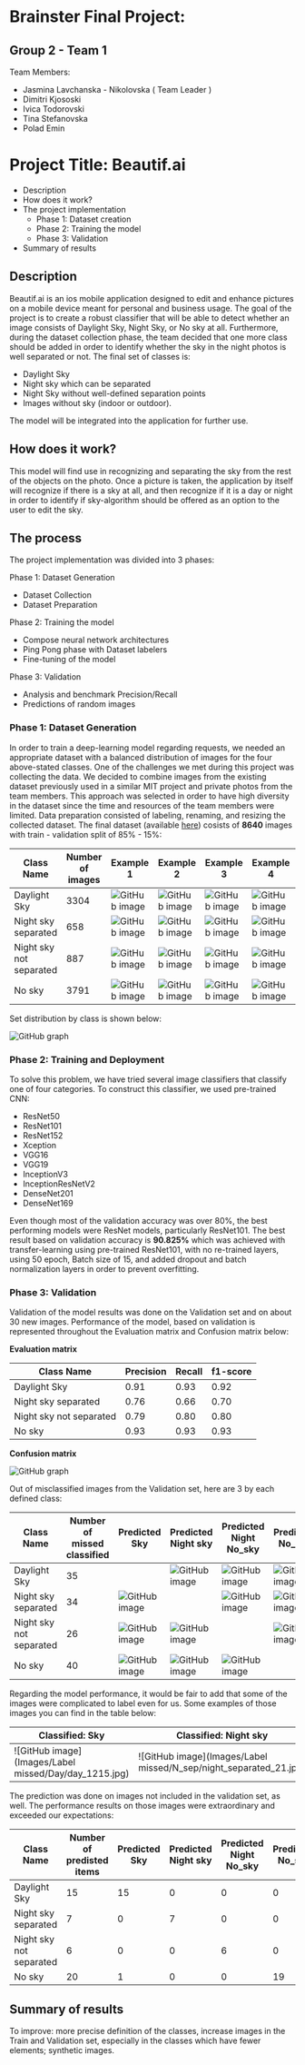 # Brainster Final Project: 

## Group 2 - Team 1
Team Members:
* Jasmina Lavchanska - Nikolovska ( Team Leader )
* Dimitri Kjososki
* Ivica Todorovski
* Tina Stefanovska
* Polad Emin

# Project Title: Beautif.ai

 * Description
 * How does it work?
 * The project implementation
   * Phase 1: Dataset creation
   * Phase 2: Training the model
   * Phase 3: Validation
 * Summary of results

## Description

Beautif.ai is an ios mobile application designed to edit and enhance pictures on a mobile device meant for personal and business usage. The goal of the project is to create a robust classifier that will be able to detect whether an image consists of Daylight Sky, Night Sky, or No sky at all. Furthermore, during the dataset collection phase, the team decided that one more class should be added in order to identify whether the sky in the night photos is well separated or not. The final set of classes is:
 * Daylight Sky
 * Night sky which can be separated
 * Night Sky without well-defined separation points
 * Images without sky (indoor or outdoor). 

The model will be integrated into the application for further use.

## How does it work? 

This model will find use in recognizing and separating the sky from the rest of the objects on the photo. Once a picture is taken, the application by itself will recognize if there is a sky at all, and then recognize if it is a day or night in order to identify if sky-algorithm should be offered as an option to the user to edit the sky.

## The process

The project implementation was divided into 3 phases:

Phase 1: Dataset Generation
  * Dataset Collection
  * Dataset Preparation

Phase 2: Training the model
  * Compose neural network architectures
  * Ping Pong phase with Dataset labelers
  * Fine-tuning of the model

Phase 3: Validation
  * Analysis and benchmark Precision/Recall
  * Predictions of random images

### Phase 1: Dataset Generation

In order to train a deep-learning model regarding requests, we needed an appropriate dataset with a balanced distribution of images for the four above-stated classes. 
One of the challenges we met during this project was collecting the data. We decided to combine images from the existing dataset previously used in a similar MIT project and private photos from the team members. This approach was selected in order to have high diversity in the dataset since the time and resources of the team members were limited. 
Data preparation consisted of labeling, renaming, and resizing the collected dataset.
The final dataset (available [here](https://drive.google.com/drive/folders/14aPhB-LHJTDZethUfNkBkM80b1Cm5fAE?usp=sharing)) cosists of **8640** images with train - validation split of 85% - 15%:

Class Name | Number of images | Example 1 | Example 2 | Example 3 | Example 4 | Example 5
------------ | ------------- | ------------- | ------------- | ------------- | ------------- | -------------
Daylight Sky | 3304 | ![GitHub image](Images/Primer/Day/day_134.jpg) | ![GitHub image](Images/Primer/Day/day_108.jpg) | ![GitHub image](Images/Primer/Day/day_17.jpg) | ![GitHub image](Images/Primer/Day/day_19.jpg) | ![GitHub image](Images/Primer/Day/day_37.jpg)
Night sky separated | 658 | ![GitHub image](Images/Primer/night_separeted/night_separated_100.jpg) | ![GitHub image](Images/Primer/night_separeted/night_separated_108.jpg)| ![GitHub image](Images/Primer/night_separeted/night_separated_188.jpg) | ![GitHub image](Images/Primer/night_separeted/night_separated_241.jpg) | ![GitHub image](Images/Primer/night_separeted/night_separated_7.jpg)
Night sky not separated | 887 | ![GitHub image](Images/Primer/night_not_separated/night_not_separated_11.jpg) | ![GitHub image](Images/Primer/night_not_separated/night_not_separated_133.jpg) | ![GitHub image](Images/Primer/night_not_separated/night_not_separated_42.jpg) | ![GitHub image](Images/Primer/night_not_separated/night_not_separated_140.jpg) | ![GitHub image](Images/Primer/night_not_separated/night_not_separated_87.jpg)
No sky | 3791 | ![GitHub image](Images/Primer/no_sky/no_sky_201.jpg) | ![GitHub image](Images/Primer/no_sky/no_sky_21.jpg) | ![GitHub image](Images/Primer/no_sky/no_sky_258.jpg) | ![GitHub image](Images/Primer/no_sky/no_sky_296.jpg) | ![GitHub image](Images/Primer/no_sky/no_sky_6.jpg)

Set distribution by class is shown below:

![GitHub graph](/Images/Graphs/image%20(5).png)


### Phase 2: Training and Deployment

To solve this problem, we have tried several image classifiers that classify one of four categories. To construct this classifier, we used pre-trained CNN:
 * ResNet50
 * ResNet101
 * ResNet152
 * Xception
 * VGG16
 * VGG19
 * InceptionV3
 * InceptionResNetV2
 * DenseNet201
 * DenseNet169

Even though most of the validation accuracy was over 80%, the best performing models were ResNet models, particularly ResNet101. The best result based on validation accuracy is  **90.825%** which was achieved with transfer-learning using pre-trained ResNet101, with no re-trained layers, using 50 epoch, Batch size of 15, and added dropout and batch normalization layers in order to prevent overfitting.

### Phase 3: Validation

Validation of the model results was done on the Validation set and on about 30 new images. Performance of the model, based on validation is represented throughout the Evaluation matrix and Confusion matrix below:

**Evaluation matrix**

Class Name | Precision | Recall | f1-score
------------ | ------------- | ------------- | ------------- 
Daylight Sky | 0.91 | 0.93 | 0.92
Night sky separated | 0.76 | 0.66 | 0.70
Night sky not separated | 0.79 | 0.80 | 0.80
No sky | 0.93 | 0.93 | 0.93

**Confusion matrix**

![GitHub graph](/Images/Graphs/Confusion_matrix.png)

Out of misclassified images from the Validation set, here are 3 by each defined class:

Class Name | Number of missed classified | Predicted Sky | Predicted Night sky | Predicted Night No_sky | Predicted No_sky  
------------ | ------------- | ------------- | ------------- | ------------- | ------------- 
Daylight Sky | 35 | | ![GitHub image](Images/Missed/Day/day_2983.jpg)| ![GitHub image](Images/Missed/Day/day_458.jpg) | ![GitHub image](Images/Missed/Day/day_463.jpg) 
Night sky separated | 34 | ![GitHub image](Images/Missed/N_sep/night_separated_123.jpg) | | ![GitHub image](Images/Missed/N_sep/night_separated_230.jpg) | ![GitHub image](Images/Missed/N_sep/night_separated_331.jpg) 
Night sky not separated | 26 | ![GitHub image](Images/Missed/N_not_sep/night_not_separated_532.jpg) | ![GitHub image](Images/Missed/N_not_sep/night_not_separated_2.jpg) | | ![GitHub image](Images/Missed/N_not_sep/night_not_separated_452.jpg) 
No sky | 40 | ![GitHub image](Images/Missed/No_sky/no_sky_736.jpg) | ![GitHub image](Images/Missed/No_sky/no_sky_1623.jpg) | ![GitHub image](Images/Missed/No_sky/no_sky_1448.jpg)  | 

Regarding the model performance, it would be fair to add that some of the images were complicated to label even for us. Some examples of those images you can find in the table below:

Classified: Sky | Classified: Night sky | Classified: Night No_sky | Classified: No_sky  
------------- | ------------- | ------------- | ------------- 
![GitHub image](Images/Label missed/Day/day_1215.jpg)| ![GitHub image](Images/Label missed/N_sep/night_separated_21.jpg) | ![GitHub image](Images/Label missed/N_not_sep/night_not_separated_205.jpg) | ![GitHub image](Images/Label missed/No_sky/no_sky_3785.jpg)

The prediction was done on images not included in the validation set, as well. The performance results on those images were extraordinary and exceeded our expectations:

Class Name | Number of predisted items | Predicted Sky | Predicted Night sky | Predicted Night No_sky | Predicted No_sky  
------------ | ------------- | ------------- | ------------- | ------------- | ------------- 
Daylight Sky | 15 | 15 | 0 | 0 | 0
Night sky separated | 7 | 0 | 7 | 0 | 0 
Night sky not separated | 6 | 0 | 0 | 6 | 0 
No sky | 20 | 1 | 0 | 0 | 19

## Summary of results

To improve: more precise definition of the classes, increase images in the Train and Validation set, especially in the classes which have fewer elements; synthetic images.
